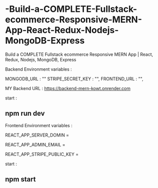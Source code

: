 # -Build-a-COMPLETE-Fullstack-ecommerce-Responsive-MERN-App-React-Redux-Nodejs-MongoDB-Express
 Build a COMPLETE Fullstack ecommerce Responsive MERN App | React, Redux, Nodejs, MongoDB, Express

Backend Environment variables  : 

MONGODB_URL : ""
STRIPE_SECRET_KEY : "",
FRONTEND_URL : "",

MY Backend URL : https://backend-mern-kowt.onrender.com

start : 

## npm run dev 


Frontend Environment variables  :

REACT_APP_SERVER_DOMIN = <backend url>

REACT_APP_ADMIN_EMAIL = <admin email id >

REACT_APP_STRIPE_PUBLIC_KEY  = <stripe public key>

start : 

## npm start
